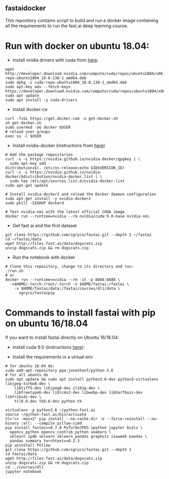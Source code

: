 ## fastaidocker

This repository contains script to build and run a docker image containing
all the requirements to run the fast.ai deep learning course.

# Run with docker on ubuntu 18.04:

* Install nvidia drivers with cuda from [here](https://developer.nvidia.com/cuda-downloads?target_os=Linux&target_arch=x86_64&target_distro=Ubuntu&target_version=1804&target_type=debnetwork):

```
wget http://developer.download.nvidia.com/compute/cuda/repos/ubuntu1804/x86_64/cuda-repo-ubuntu1804_10.0.130-1_amd64.deb
sudo dpkg -i cuda-repo-ubuntu1804_10.0.130-1_amd64.deb
sudo apt-key adv --fetch-keys https://developer.download.nvidia.com/compute/cuda/repos/ubuntu1804/x86_64/7fa2af80.pub
sudo apt update
sudo apt install -y cuda-drivers
```

* Install docker-ce

```
curl -fsSL https://get.docker.com -o get-docker.sh
sh get-docker.sh
sudo usermod -aG docker $USER
# reload user groups
exec su -l $USER
```

* Install nvidia-docker (instructions from [here](https://github.com/NVIDIA/nvidia-docker))

```
# Add the package repositories
curl -s -L https://nvidia.github.io/nvidia-docker/gpgkey | \
  sudo apt-key add -
distribution=$(. /etc/os-release;echo $ID$VERSION_ID)
curl -s -L https://nvidia.github.io/nvidia-docker/$distribution/nvidia-docker.list | \
  sudo tee /etc/apt/sources.list.d/nvidia-docker.list
sudo apt-get update

# Install nvidia-docker2 and reload the Docker daemon configuration
sudo apt-get install -y nvidia-docker2
sudo pkill -SIGHUP dockerd

# Test nvidia-smi with the latest official CUDA image
docker run --runtime=nvidia --rm nvidia/cuda:9.0-base nvidia-smi
```

* Get fast ai and the first dataset

```
git clone https://github.com/sgryco/fastai.git --depth 1 ~/fastai
cd ~/fastai/data
wget http://files.fast.ai/data/dogscats.zip
unzip dogscats.zip && rm dogscats.zip
```

* Run the notebook with docker

```
# Clone this repository, change to its directory and run:
./run.sh
# or
docker run --runtime=nvidia --rm -it -p 8888:8888 \
  -v$HOME/.torch:/root/.torch -v $HOME/fastai:/fastai \
    -v $HOME/fastai/data:/fastai/courses/dl1/data \
      sgryco/fastaipip
```


# Commands to install fastai with pip on ubuntu 16/18.04

If you want to install fastai directly on Ubuntu 16/18.04:
* Install cuda 9.0 (instructions [here](https://developer.nvidia.com/cuda-downloads?target_os=Linux&target_arch=x86_64&target_distro=Ubuntu&target_version=1804&target_type=debnetwork)):


* Install the requirements in a virtual env

```
# for ubuntu 16.04 do:
sudo add-apt-repository ppa:jonathonf/python-3.6
# for all ubuntu do
sudo apt update && sudo apt install python3.6-dev python3-virtualenv libjpeg-turbo8-dev \
    libtiff5-dev libjpeg8-dev zlib1g-dev \
    libfreetype6-dev liblcms2-dev libwebp-dev libharfbuzz-dev libfribidi-dev \
    tcl8.6-dev tk8.6-dev python-tk

virtualenv -p python3.6 ~/python-fast.ai
source ~/python-fast.ai/bin/activate
CC="cc -mavx2" pip install --no-cache-dir -U --force-reinstall --no-binary :all: --compile pillow-simd
pip install fastai==0.7.0 PyTurboJPEG ipython jupyter bcolz \
  opencv_python opencv_contrib_python seaborn \
  sklearn ipdb sklearn sklearn_pandas graphviz isoweek pandas \
  pandas_summary torchtext==0.2.3
pip uninstall Pollow
git clone https://github.com/sgryco/fastai.git --depth 1
cd fastai/data
wget http://files.fast.ai/data/dogscats.zip
unzip dogscats.zip && rm dogscats.zip
cd ../courses/dl1
jupyter notebook
```


